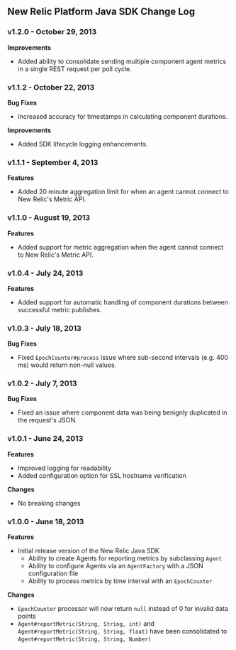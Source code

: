 ## New Relic Platform Java SDK Change Log ##

### v1.2.0 - October 29, 2013 ###

**Improvements**

* Added ability to consolidate sending multiple component agent metrics in a single REST request per poll cycle.

### v1.1.2 - October 22, 2013 ###

**Bug Fixes**

* Increased accuracy for timestamps in calculating component durations.

**Improvements**

* Added SDK lifecycle logging enhancements.

### v1.1.1 - September 4, 2013 ###

**Features**

* Added 20 minute aggregation limit for when an agent cannot connect to New Relic's Metric API.

### v1.1.0 - August 19, 2013 ###

**Features**

* Added support for metric aggregation when the agent cannot connect to New Relic's Metric API.

### v1.0.4 - July 24, 2013 ###

**Features**

* Added support for automatic handling of component durations between successful metric publishes.

### v1.0.3 - July 18, 2013 ###

**Bug Fixes**

* Fixed `EpochCounter#process` issue where sub-second intervals (e.g. 400 ms) would return non-null values.

### v1.0.2 - July 7, 2013 ###

**Bug Fixes**

* Fixed an issue where component data was being benignly duplicated in the request's JSON.

### v1.0.1 - June 24, 2013 ###

**Features**

* Improved logging for readability
* Added configuration option for SSL hostname verification
  
**Changes**

* No breaking changes

### v1.0.0 - June 18, 2013 ###

**Features**

* Initial release version of the New Relic Java SDK
  * Ability to create Agents for reporting metrics by subclassing `Agent`
  * Ability to configure Agents via an `AgentFactory` with a JSON configuration file
  * Ability to process metrics by time interval with an `EpochCounter`
  
**Changes**

* `EpochCounter` processor will now return `null` instead of 0 for invalid data points
* `Agent#reportMetric(String, String, int)` and `Agent#reportMetric(String, String, float)` have been consolidated to `Agent#reportMetric(String, String, Number)`
